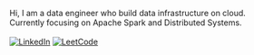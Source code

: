 Hi, I am a data engineer who build data infrastructure on cloud. <br>
Currently focusing on Apache Spark and Distributed Systems.
<br>
<br>
<a href="https://www.linkedin.com/in/min-thura-z-8929b8132/" target="_blank"><img src="https://img.shields.io/badge/LinkedIn--_.svg?style=social&logo=linkedin" alt="LinkedIn" ></a>
<a href="https://leetcode.com/u/ThuraZaw/" target="_blank"><img src="https://img.shields.io/badge/LeetCode--_.svg?style=social&logo=LeetCode" alt="LeetCode" ></a>

